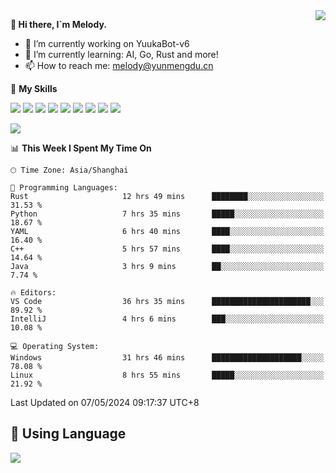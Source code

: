 <a href="#">
  <img align="right" src="https://github-readme-stats.vercel.app/api?username=melodyyuuka&count_private=true&show_icons=true" />
</a>

**👋 Hi there, I`m Melody.**

- 🔭 I’m currently working on YuukaBot-v6
- 🌱 I’m currently learning: AI, Go, Rust and more!
- 📫 How to reach me: melody@yunmengdu.cn

🌟 **My Skills** 

![](https://img.shields.io/badge/-Python-3e74a2?style=flat-square&logo=Python&logoColor=fff)
![](https://img.shields.io/badge/-Java-007396?style=flat-square&logo=OpenJDK&logoColor=fff)
![](https://img.shields.io/badge/-Node.js-339933?style=flat-square&logo=Node.js&logoColor=fff)
![](https://img.shields.io/badge/-Git-f05032?style=flat-square&logo=git&logoColor=fff)
![](https://img.shields.io/badge/-PostgreSQL-4169e1?style=flat-square&logo=PostgreSQL&logoColor=fff)
![](https://img.shields.io/badge/-Rust-000000?style=flat-square&logo=rust&logoColor=fff)
![](https://img.shields.io/badge/-VSCode-007acc?style=flat-square&logo=Visual-Studio-Code&logoColor=fff)
![](https://img.shields.io/badge/-FastAPI-009688?style=flat-square&logo=FastAPI&logoColor=fff)
![](https://img.shields.io/badge/-Linux-000000?style=flat-square&logo=Linux&logoColor=fff)


![](https://wakatime.com/badge/user/fa6dc0e2-47c5-4d2d-ae45-69fec6f2122c.svg)

<!--START_SECTION:waka-->
📊 **This Week I Spent My Time On** 

```text
🕑︎ Time Zone: Asia/Shanghai

💬 Programming Languages: 
Rust                     12 hrs 49 mins      ████████░░░░░░░░░░░░░░░░░   31.53 % 
Python                   7 hrs 35 mins       █████░░░░░░░░░░░░░░░░░░░░   18.67 % 
YAML                     6 hrs 40 mins       ████░░░░░░░░░░░░░░░░░░░░░   16.40 % 
C++                      5 hrs 57 mins       ████░░░░░░░░░░░░░░░░░░░░░   14.64 % 
Java                     3 hrs 9 mins        ██░░░░░░░░░░░░░░░░░░░░░░░    7.74 % 

🔥 Editors: 
VS Code                  36 hrs 35 mins      ██████████████████████░░░   89.92 % 
IntelliJ                 4 hrs 6 mins        ███░░░░░░░░░░░░░░░░░░░░░░   10.08 % 

💻 Operating System: 
Windows                  31 hrs 46 mins      ████████████████████░░░░░   78.08 % 
Linux                    8 hrs 55 mins       █████░░░░░░░░░░░░░░░░░░░░   21.92 % 
```


 Last Updated on 07/05/2024 09:17:37 UTC+8
<!--END_SECTION:waka-->

## 🥰 **Using Language**

![](https://github-readme-stats.vercel.app/api/wakatime?username=MelodyYuyuko&layout=compact&hide_border=true)
